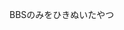 BBSのみをひきぬいたやつ
<!--
<a href="https://render.com/deploy?repo=https://github.com/vex12853-sub/yuki-bbs">
<img src="https://render.com/images/deploy-to-render-button.svg" alt="Deploy to Render">
</a>
-->
